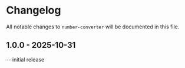 # Changelog

All notable changes to `number-converter` will be documented in this file.

## 1.0.0 - 2025-10-31

-- initial release
